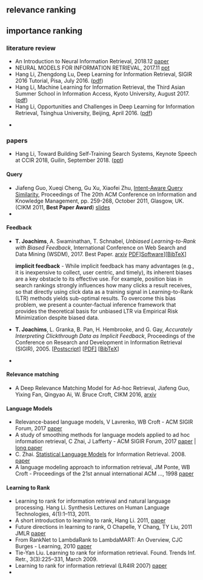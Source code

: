 

## relevance ranking

## importance ranking

### literature review

- An Introduction to Neural Information Retrieval, 2018.12 [paper](https://www.microsoft.com/en-us/research/publication/introduction-neural-information-retrieval/)
- NEURAL MODELS FOR INFORMATION RETRIEVAL, 2017.11 [ppt](https://www.microsoft.com/en-us/research/uploads/prod/2018/04/NeuralIR-Nov2017.pdf) 
- Hang Li, Zhengdong Lu, Deep Learning for Information Retrieval, SIGIR 2016 Tutorial, Pisa, July 2016. ([pdf](http://www.hangli-hl.com/uploads/3/4/4/6/34465961/deep_learning_for_information_retrieval.pdf))
- Hang Li, Machine Learning for Information Retrieval, the Third Asian Summer School in Information Access, Kyoto University, August 2017. ([pdf](http://www.hangli-hl.com/uploads/3/4/4/6/34465961/machine_learning_for_information_retrieval_-_kyoto.pdf))
- Hang Li, Opportunities and Challenges in Deep Learning for Information Retrieval, Tsinghua University,  Beijing, April 2016. ([pdf](http://www.hangli-hl.com/uploads/3/4/4/6/34465961/tsinghua_opportunities_and_challenges_in_deep_learning_for_information_retrieval.pdf))

+ 




### papers

- Hang Li, Toward Building Self-Training Search Systems, Keynote Speech at CCIR 2018, Guilin, September 2018.  ([ppt](http://www.hangli-hl.com/uploads/3/4/4/6/34465961/unbiased_learning_to_rank.pptx)) 

#### Query

+ Jiafeng Guo, Xueqi Cheng, Gu Xu, Xiaofei Zhu, [Intent-Aware Query Similarity](http://www.bigdatalab.ac.cn/~gjf/papers/2011/Intent-Aware%20Query%20Similarity.pdf), Proceedings of The 20th ACM Conference on Information and Knowledge Management, pp. 259-268, October 2011, Glasgow, UK. (CIKM 2011, **Best Paper Award**) [slides](http://www.bigdatalab.ac.cn/~gjf/papers/2011/IQS_CIKM2011.pdf) 
+ 

#### Feedback

- **T. Joachims**, A. Swaminathan, T. Schnabel, *Unbiased Learning-to-Rank with Biased Feedback*, International Conference on Web Search and Data Mining (WSDM), 2017. Best Paper. [arxiv](https://arxiv.org/abs/1608.04468) 
  [PDF](http://www.cs.cornell.edu/people/tj/publications/joachims_etal_17a.pdf)][Software](http://www.cs.cornell.edu/People/tj/svm_light/svm_proprank.html)][[BibTeX](http://www.cs.cornell.edu/people/tj/publications/joachims.bib)] 

  **implicit feedback** - While implicit feedback has many advantages (e.g., it is inexpensive to collect, user centric, and timely), its inherent biases are a key obstacle to its effective use. For example, position bias in search rankings strongly influences how many clicks a result receives, so that directly using click data as a training signal in Learning-to-Rank (LTR) methods yields sub-optimal results. To overcome this bias problem, we present a counter-factual inference framework that provides the theoretical basis for unbiased LTR via Empirical Risk Minimization despite biased data.

- **T. Joachims**, L. Granka, B. Pan, H. Hembrooke, and G. Gay, *Accurately Interpreting Clickthrough Data as Implicit Feedback*, Proceedings of the Conference on Research and Development in Information Retrieval (SIGIR), 2005. [[Postscript\]](http://www.cs.cornell.edu/people/tj/publications/joachims_etal_05a.ps.gz) [[PDF\]](http://www.cs.cornell.edu/people/tj/publications/joachims_etal_05a.pdf) [[BibTeX](http://www.cs.cornell.edu/people/tj/publications/joachims.bib)] 

- 

#### Relevance matching

+ A Deep Relevance Matching Model for Ad-hoc Retrieval, Jiafeng Guo, Yixing Fan, Qingyao Ai, W. Bruce Croft, CIKM 2016, [arxiv](https://arxiv.org/abs/1711.08611) 

#### Language Models

- Relevance-based language models, V Lavrenko, WB Croft - ACM SIGIR Forum, 2017 [paper](http://citeseerx.ist.psu.edu/viewdoc/download?doi=10.1.1.193.3687&rep=rep1&type=pdf) 
- A study of smoothing methods for language models applied to ad hoc information retrieval, C Zhai, J Lafferty - ACM SIGIR Forum, 2017 [paper](http://www.academia.edu/download/30739074/10.1.1.65.8943.pdf) | [long paper](http://citeseerx.ist.psu.edu/viewdoc/download?doi=10.1.1.58.8978&rep=rep1&type=pdf) 
- C. Zhai. <u>Statistical Language Models</u> for Information Retrieval. 2008. [paper](http://sifaka.cs.uiuc.edu/czhai/pub/slmir-now.pdf) 
- A language modeling approach to information retrieval, JM Ponte, WB Croft - Proceedings of the 21st annual international ACM …, 1998 [paper](http://www.abdelali.net/ref/Ponte_LM_IR_98.pdf) 

#### Learning to Rank

- Learning to rank for information retrieval and natural language processing. Hang Li. Synthesis Lectures on Human Language Technologies, 4(1):1–113, 2011.
- A short introduction to learning to rank, Hang Li. 2011, [paper](https://www.jstage.jst.go.jp/article/transinf/E94.D/10/E94.D_10_1854/_pdf) 
- Future directions in learning to rank, O Chapelle, Y Chang, TY Liu, 2011 JMLR [paper](http://proceedings.mlr.press/v14/chapelle11b/chapelle11b.pdf) 
- From RankNet to LambdaRank to LambdaMART: An Overview, CJC Burges - Learning, 2010 [paper](https://www.microsoft.com/en-us/research/publication/from-ranknet-to-lambdarank-to-lambdamart-an-overview/) 
- Tie-Yan Liu. Learning to rank for information retrieval. Found. Trends Inf. Retr., 3(3):225–331, March 2009.
- Learning to rank for information retrieval (LR4IR 2007)  [paper](http://www.sigir.org/files/forum/2007D/2007d_sigirforum_joachims.pdf) 
- 